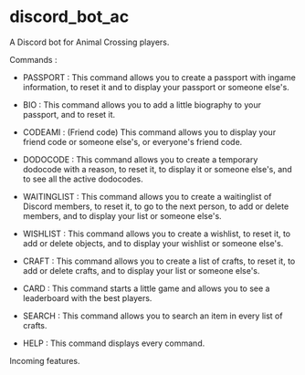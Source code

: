 # discord_bot_ac
A Discord bot for Animal Crossing players.

Commands :
- PASSPORT :
  This command allows you to create a passport with ingame information, to reset it and to display your passport or someone else's.

- BIO :
  This command allows you to add a little biography to your passport, and to reset it.
  
- CODEAMI : (Friend code)
  This command allows you to display your friend code or someone else's, or everyone's friend code.
  
- DODOCODE :
  This command allows you to create a temporary dodocode with a reason, to reset it, to display it or someone else's, and to see all the active dodocodes.
  
- WAITINGLIST :
  This command allows you to create a waitinglist of Discord members, to reset it, to go to the next person, to add or delete members, and to display your list or someone else's.
  
- WISHLIST :
  This command allows you to create a wishlist, to reset it, to add or delete objects, and to display your wishlist or someone else's.
  
- CRAFT :
  This command allows you to create a list of crafts, to reset it, to add or delete crafts, and to display your list or someone else's.
  
- CARD :
  This command starts a little game and allows you to see a leaderboard with the best players.
  
- SEARCH :
  This command allows you to search an item in every list of crafts.
  
- HELP :
  This command displays every command.

Incoming features.
